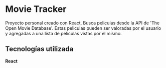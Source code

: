 # Movie Tracker

Proyecto personal creado con React. Busca peliculas desde la API de 'The Open Movie Database'. Estas peliculas pueden ser valoradas por el usuario y agregadas a una lista de peliculas vistas por el mismo.


## Tecnologías utilizada


**React**
